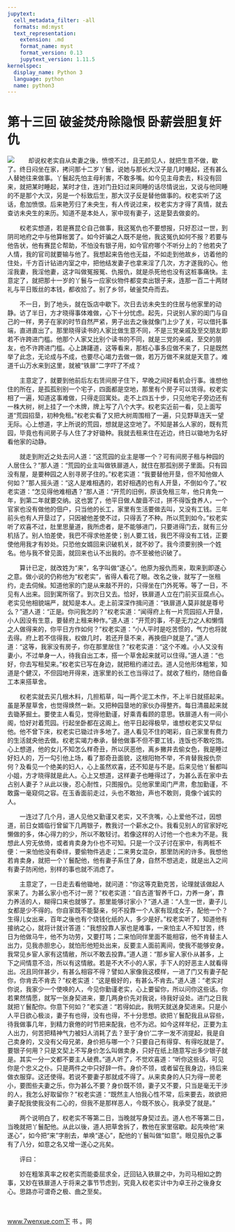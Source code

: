 ```yaml
---
jupytext:
  cell_metadata_filter: -all
  formats: md:myst
  text_representation:
    extension: .md
    format_name: myst
    format_version: 0.13
    jupytext_version: 1.11.5
kernelspec:
  display_name: Python 3
  language: python
  name: python3
---
```

# 第十三回 破釜焚舟除隐恨 卧薪尝胆复奸仇

![](image/cover.jpg)
　　却说权老实自从卖妻之後，愤恨不过，且无颜见人，就把生意不做，歇了。终日闷坐在家，拷问那十二岁丫鬟，说她与那长大汉子是几时睡起，还有甚么人替她往来做事。丫鬟起先怕主母利害，不敢多嘴。如今见主母卖去，料没有回来，就把某时睡起，某时才住，连对门丑妇过来同睡的话尽情说出，又说与他同睡的不是那个大汉，另是一个标致后生，那大汉子反是替他做事的。权老实听了这话，愈加愤恨。后来艳芳归了未央生，有人传说过来，权老实方才得了真情，就去查访未央生的来历。知道不是本处人，家中现有妻子，这是娶去做妾的。

　　权老实想道，若是赛昆仑自己做事，我这冤仇也不要想报，只好忍过一世，到阴司地府之中与他算帐罢了。如今奸骗之人既不是他，我这冤仇如何不报？若要与他告状，他有赛昆仑帮助，不怕没有银子用，如今官府哪个不听分上的？他若央了人情，我的官司就要输与他了。我想起来告他也无益，不如走到他故乡，访着他的住处，千方百计钻进内室之中，把他结发妻子也拿来淫了几次，方才遂我的心。他淫我妻，我淫他妻，这才叫做冤报冤、仇报仇，就是杀死他也没有这桩事痛快。主意定了，就把那十一岁的丫鬟与一应家伙物件都变卖出银子来，连那一百二十两财礼与平日贩丝的本钱，都收拾了。别了乡邻，破釜焚舟而去。

　　不一日，到了地头，就在饭店中歇下。次日去访未央生的住居与他家里的动静。访了半日，方才晓得事体难做，心下十分忧虑。起先，只说别人家的闺门与自己的一样，男子在家的时节自然严紧，男子出去之後就像门上少了关，可以借托事端，直进直出了。那里晓得读书的人家比做生意不同，不是三党亲戚及至交朋友即若不许跨进门槛。他那个人家又比别个读书的不同，就是三党的亲戚，至交的朋友，也不许跨进门槛。心上踌躇道，这等看来，那桩心事多应做不来了，只是既然举了此念，无论成与不成，也要尽心竭力去做一做，若万万做不来就是天意了。难道千山万水来到这里，就被“铁扉”二字吓了不成？

　　主意定了，就要到他前后左右赁间房子住下，早晚之间好看机会行事。谁想他住的所在，是孤孤别别一个宅子，四面都是空地，那里有个房子可以赁得。权老实相了一遍，知道这事难做，只得走回寓处。走不上四五十步，只见他宅子旁边还有一株大树，树上挂了一个木牌，牌上写了八个大字。权老实近前一看，见上面写道“荒园招垦，初种免租。”权老实看了又把大树周围相了一遍，只见野草连天一望无际。心上想道，字上所说的荒园，想就是这空地了。不知是甚么人家的，既有荒园，毕竟也有间房子与人住了才好锄种。我就去租来住在近边，终日以锄地为名好看他家的动静。

　　就走到附近之处去问人道：“这荒园的业主是哪一个？可有间房子租与种园的人居住么？”那人道：“荒园的业主叫做铁扉道人，就住在那孤别房子里面。只有园没有屋，是要种园之人别寻房子住的。”权老实道：“我要替他开垦，但不知他做人何如？”那人摇头道：“这人是难相遇的，若好相遇的也有人开垦，不倒如今了。”权老实道：“怎见得他难相遇？”那人道：“开荒的旧例，原该免租三年，他只肯免一年，到第二年就要交纳。这也罢了，他平日做人酸啬不过，拼不得饭食养人，一个官家也没有做他的佃户，只当他的长工，家里有生活要做去叫，又没有工钱。三年前头也有人开垦过了，只因被他差使不过，只得丢了不种。所以荒到如今。”权老实听了欢喜不过，肚里思量道，我所虑者，是不能够进门，只要进得门去，就有三分机括了。别人怕差使，我巴不得求他差使；别人要工钱，我巴不得没有工钱，正要使他用我才有妙处。只恐他女婿回来识破机关，就不妙了。我今须要别换一个姓名。他与我不曾见面，就回来也认不出我的。亦不至被他识破了。

　　算计已定，就改姓为“来”，名字叫做“遂心”。他原为报仇而来，取来到即遂心之意。做小说的仍称他为“权老实”，省得人看花了眼。改名之後，就写了一张租约，走去伺候。知道他家的门是从来敲不开的，只得坐在门外死等。等了一日，不见有人出来。回到寓所宿了。到次日又去。恰好，铁扉道人立在门前买豆腐点心。老实见他相貌端严，就知是本人。走上前深深作揖问道：“铁扉道人莫非就是尊号么？”道人道：“正是。你问我怎的？”权老实道：“闻得府上有一片荒园招人开垦，小人因没有生意，要替府上租来种作。”道人道：“开荒的事，不是无力之人和懒惰之人做得来的，你平日方作如何？”权老实道：“小人平时是吃苦惯的，气力也将就去得。府上若不信得我，权做几时，若还开垦不来，再换佃户就是了。”道人道：“这等，我家没有房子，你在那里居住？”权老实道：“这个不难。小人又没有妻小，不过单身一人，待我自出工本，搭一个草舍起来就可以住得。”道人道：“也好，你去写租契来。”权老实已写在身边，就把租约递过去。道人见他形体粗笨，知道是个健汉，不但园地开得来，连家里的长工也当得过了。就收了租约，随他自备工本来搭草舍。

　　权老实就去买几根木料，几担稻草，叫一两个泥工木作，不上半日就搭起来。虽是茅屋草舍，也觉得焕然一新。又把种园垦地的家伙办得整齐。每日清晨起来就去锄茅掘土。要使主人看见，觉得他勤谨，好乘青看顾的意思。铁扉道人有一间小阁，恰好对着荒园。行起坐卧都在这阁上。他平日起得极早，谁想权老实又早似他。他不曾下床，权老实已锄过许多地了。道人看见不住的喝彩，自己家里有费力的生活就央他去做。权老实竭力奉承，替他做事不但不要工钱，连饭也不敢吃饱。心上想道，他的女儿不知怎么样奇丑，所以厌恶他，离乡撇井去偷女色，我是睡过好妇人的，万一勾引他上场，看了那奇丑面貌，这根阳物不举，不肯替我报仇奈何？及看见一个绝美的妇人，心上虽然欢喜，还不知是与不是。后来见他丫鬟都叫小姐，方才晓得就是此人。心上又想道，这样妻子也睡得过了，为甚么丢在家中去占别人妻子？从此以後，忍心耐性，只图报仇。见他家里闺门严肃，愈加勤谨，不敢露一毫窥伺之容。在玉香面前走过，头也不敢抬，声也不敢则，竟像个诚实的人。

　　一连过了几个月，道人见他又勤谨又老实，又不贪嘴，心上爱他不过，因想道，前日女婿临行曾留下几两银子，教我讨一个薪水之仆。我看见别人的官家好吃懒做的多，体心得力的少，所以不敢轻讨。若像这样的人讨他一个也未为不是。我想此人穷无依倚，或者肯卖身为仆也不可知。只是一个汉子讨在家中，有两桩不便：一来怕他没有牵绊，要偷物件逃走；二来男女混杂，那里防闲的许多。我想他若肯卖身，就把一个丫鬟配他，他有妻子系住了身，自然不想逃走，就是出入之间有妻子防闲他，别样的事也就不消虑了。

　　主意定了，一日走去看他锄地，就问道：“你这等克勤克苦，论理就该做起人家来了。为甚么家小也不讨一房？”权老实道：“自古道‘智养千口，力养一身’，靠力养活的人，糊得口来也就够了。那里能够讨家小？”道人道：“人生一世，妻子儿女都是少不得的。你自家既不能娶亲，何不投靠一个人家有现成女子，配他一个？生得儿女出来，百年之後也有个烧钱化纸的人，多少是好。”权老实听了，知道他有接纳之心，就将计就计答道：“我想投靠人家也是难事，一来怕主人不知甘苦，终日为他做马牛，他不为功劳，又要打骂；二来怕同伴里面不能相容，他不肯替主人出力，见我赤胆忠心，就怕形他短处出来，反要主人面前离间，使我不能够安身。我常见乡宦人家有这情敝，所以不敢去投靠。”道人道：“那乡宦人家仆从甚多，上下之间情意不洽，所以有这情敝。若是不大不小的人家，手下人的好恶主人就看得出。况且同伴甚少，有甚么相容不得？譬如人家像我这模样，一进了门又有妻子配你，你肯去不肯去？”权老实道：“这是极好的，有甚么不肯去。”道人道：“老实对你说，我家少一个使唤的人，今见你勤谨老实，心上要留你，所以问你这些话。你若果然情愿，就写一张身契进来，要几两身价先对我说，待我好设处。进门之日我就把丫鬟配你。你意下何如？”老实道：“若得如此，我明天就送身契进来。只是小人平日欲心极淡，妻子有也得，没有也得，不十分思想。欲把丫鬟配我且从容些，待我做事几年，到精力衰倦的时节把来配我，也不为迟。如今这样年纪，正要为主人出力，何苦把精神气力被妇人消耗了去？至于‘身价’二字一发不消提起，我是自己卖身的，又没有父母兄弟，身价把与哪一个？只要自己有得穿、有得吃就是了。要银子何用？只是文契上不写身价怎么叫做卖身，只好在纸上随意写出多少银子就是。其实一分一文都不要主人破费。”道人听了，不觉欢喜道：“听你这些话，可见你是个忠义之仆。只是两件之中只好辞一件。身价不领，或者留在我身边，待后来做衣服穿。这还使得。若说不要妻子那就成不得了。从来卖身的人只为得一房老小，要图些夫妻之乐，你为甚么不要？身价既不领，妻子又不要，只当是毫无干涉的人，我怎么好取留你？”权老实道：“既然主人怕我心性不常，后来要去，故欲把妻子配我使我没有二心的，但我不是那样恶人，今既不放心，我承受了就是。”

　　两个说明白了，权老实不等第二日，当晚就写身契过去。道人也不等第二日，当晚就把丫鬟配他。从此以後，道人把草舍拆了，教他在家里宿歇。起先唤他“来遂心”，如今把“来”字削去，单唤“遂心”，配他的丫鬟叫做“如意”。眼见报仇之事有了八分，如意之名又增一遂心之兆矣。

　　评曰：

　　妙在粗笨真率之权老实而能委屈求全，迂回钻入铁扉之中，为司马相如之韵事，又妙在铁扉道人于将来之事节节虑到，究竟入权老实计中为卓王孙之後身女心。思路亦可谓奇之极、曲之至矣。

　　

www.7wenxue.com下 书 。网

